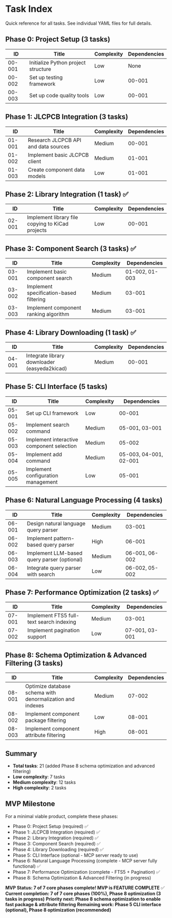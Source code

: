 # Task Index

Quick reference for all tasks. See individual YAML files for full details.

## Phase 0: Project Setup (3 tasks)

| ID | Title | Complexity | Dependencies |
|---|---|---|---|
| 00-001 | Initialize Python project structure | Low | None |
| 00-002 | Set up testing framework | Low | 00-001 |
| 00-003 | Set up code quality tools | Low | 00-001 |

## Phase 1: JLCPCB Integration (3 tasks)

| ID | Title | Complexity | Dependencies |
|---|---|---|---|
| 01-001 | Research JLCPCB API and data sources | Medium | 00-001 |
| 01-002 | Implement basic JLCPCB client | Medium | 01-001 |
| 01-003 | Create component data models | Low | 01-001 |

## Phase 2: Library Integration (1 task) ✅

| ID | Title | Complexity | Dependencies |
|---|---|---|---|
| 02-001 | Implement library file copying to KiCad projects | Low | 00-001 | ✅ COMPLETE |

## Phase 3: Component Search (3 tasks) ✅

| ID | Title | Complexity | Dependencies |
|---|---|---|---|
| 03-001 | Implement basic component search | Medium | 01-002, 01-003 | ✅ COMPLETE |
| 03-002 | Implement specification-based filtering | Medium | 03-001 | ✅ COMPLETE |
| 03-003 | Implement component ranking algorithm | Medium | 03-001 | ✅ COMPLETE |

## Phase 4: Library Downloading (1 task) ✅

| ID | Title | Complexity | Dependencies |
|---|---|---|---|
| 04-001 | Integrate library downloader (easyeda2kicad) | Medium | 00-001 | ✅ COMPLETE |

## Phase 5: CLI Interface (5 tasks)

| ID | Title | Complexity | Dependencies |
|---|---|---|---|
| 05-001 | Set up CLI framework | Low | 00-001 |
| 05-002 | Implement search command | Medium | 05-001, 03-001 |
| 05-003 | Implement interactive component selection | Medium | 05-002 |
| 05-004 | Implement add command | Medium | 05-003, 04-001, 02-001 |
| 05-005 | Implement configuration management | Low | 05-001 |

## Phase 6: Natural Language Processing (4 tasks)

| ID | Title | Complexity | Dependencies |
|---|---|---|---|
| 06-001 | Design natural language query parser | Medium | 03-001 |
| 06-002 | Implement pattern-based query parser | High | 06-001 |
| 06-003 | Implement LLM-based query parser (optional) | Medium | 06-001, 06-002 |
| 06-004 | Integrate query parser with search | Low | 06-002, 05-002 |

## Phase 7: Performance Optimization (2 tasks) ✅

| ID | Title | Complexity | Dependencies |
|---|---|---|---|
| 07-001 | Implement FTS5 full-text search indexing | Medium | 03-001 | ✅ COMPLETE |
| 07-002 | Implement pagination support | Low | 07-001, 03-001 | ✅ COMPLETE |

## Phase 8: Schema Optimization & Advanced Filtering (3 tasks)

| ID | Title | Complexity | Dependencies |
|---|---|---|---|
| 08-001 | Optimize database schema with denormalization and indexes | Medium | 07-002 |
| 08-002 | Implement component package filtering | Low | 08-001 |
| 08-003 | Implement component attribute filtering | High | 08-001 |

## Summary

- **Total tasks**: 21 (added Phase 8 schema optimization and advanced filtering)
- **Low complexity**: 7 tasks
- **Medium complexity**: 12 tasks
- **High complexity**: 2 tasks

## MVP Milestone

For a minimal viable product, complete these phases:
- Phase 0: Project Setup (required) ✅
- Phase 1: JLCPCB Integration (required) ✅
- Phase 2: Library Integration (required) ✅
- Phase 3: Component Search (required) ✅
- Phase 4: Library Downloading (required) ✅
- Phase 5: CLI Interface (optional - MCP server ready to use)
- Phase 6: Natural Language Processing (complete - MCP server fully functional) ✅
- Phase 7: Performance Optimization (complete - FTS5 + Pagination) ✅
- Phase 8: Schema Optimization & Advanced Filtering (in progress)

**MVP Status: 7 of 7 core phases complete! MVP is FEATURE COMPLETE** ✅
**Current completion: 7 of 7 core phases (100%), Phase 8 optimization (3 tasks in progress)**
**Priority next: Phase 8 schema optimization to enable fast package & attribute filtering**
**Remaining work: Phase 5 CLI interface (optional), Phase 8 optimization (recommended)**

